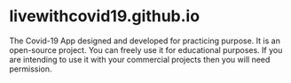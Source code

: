 # livewithcovid19.github.io
The Covid-19 App designed and developed for practicing purpose. It is an open-source project. You can freely use it for educational purposes. If you are intending to use it with your commercial projects then you will need permission.
